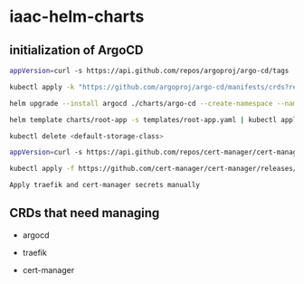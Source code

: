 # iaac-helm-charts

## initialization of ArgoCD

```sh
appVersion=curl -s https://api.github.com/repos/argoproj/argo-cd/tags | jq -r '.[0].name'

kubectl apply -k "https://github.com/argoproj/argo-cd/manifests/crds?ref=<appVersion>"

helm upgrade --install argocd ./charts/argo-cd --create-namespace --namespace argocd

helm template charts/root-app -s templates/root-app.yaml | kubectl apply -f -

kubectl delete <default-storage-class>

appVersion=curl -s https://api.github.com/repos/cert-manager/cert-manager/tags | jq -r '.[0].name'

kubectl apply -f https://github.com/cert-manager/cert-manager/releases/download/<appVersion>/cert-manager.crds.yaml

Apply traefik and cert-manager secrets manually
```

## CRDs that need managing

- argocd

- traefik

- cert-manager
